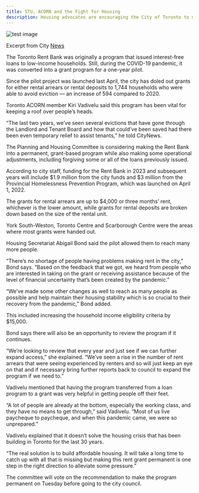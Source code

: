 ```yaml
---
title: STU, ACORN and the Fight for Housing
description: Housing advocates are encouraging the City of Toronto to make a rent grant program that helps those who are facing eviction permanent
---
```


![test image](../../img/stu-acorn.png)

Excerpt from City [News](https://toronto.citynews.ca/2022/05/30/rent-grant-program-toronto/)

The Toronto Rent Bank was originally a program that issued interest-free loans to low-income households. Still, during the COVID-19 pandemic, it was converted into a grant program for a one-year pilot.

Since the pilot project was launched last April, the city has doled out grants for either rental arrears or rental deposits to 1,744 households who were able to avoid eviction — an increase of 594 compared to 2020.

Toronto ACORN member Kiri Vadivelu said this program has been vital for keeping a roof over people’s heads.

“The last two years, we’ve seen several evictions that have gone through the Landlord and Tenant Board and how that could’ve been saved had there been even temporary relief to assist tenants,” he told CityNews.

The Planning and Housing Committee is considering making the Rent Bank into a permanent, grant-based program while also making some operational adjustments, including forgiving some or all of the loans previously issued.

According to city staff, funding for the Rent Bank in 2023 and subsequent years will include $1.9 million from the city funds and $3 million from the Provincial Homelessness Prevention Program, which was launched on April 1, 2022.

The grants for rental arrears are up to $4,000 or three months’ rent, whichever is the lower amount, while grants for rental deposits are broken down based on the size of the rental unit.

York South-Weston, Toronto Centre and Scarborough Centre were the areas where most grants were handed out.

Housing Secretariat Abigail Bond said the pilot allowed them to reach many more people.

“There’s no shortage of people having problems making rent in the city,” Bond says. “Based on the feedback that we got, we heard from people who are interested in taking on the grant or receiving assistance because of the level of financial uncertainty that’s been created by the pandemic.”

“We’ve made some other changes as well to reach as many people as possible and help maintain their housing stability which is so crucial to their recovery from the pandemic,” Bond added.

This included increasing the household income eligibility criteria by $15,000.

Bond says there will also be an opportunity to review the program if it continues.

“We’re looking to review that every year and just see if we can further expand access,” she explained. “We’ve seen a rise in the number of rent arrears that were seeing experienced by renters and so will just keep an eye on that and if necessary bring further reports back to council to expand the program if we need to.”

Vadivelu mentioned that having the program transferred from a loan program to a grant was very helpful in getting people off their feet.

“A lot of people are already at the bottom, especially the working class, and they have no means to get through,” said Vadivelu. “Most of us live paycheque to paycheque, and when this pandemic came, we were so unprepared.”

Vadivelu explained that it doesn’t solve the housing crisis that has been building in Toronto for the last 30 years.

“The real solution is to build affordable housing. It will take a long time to catch up with all that is missing but making this rent grant permanent is one step in the right direction to alleviate some pressure.”

The committee will vote on the recommendation to make the program permanent on Tuesday before going to the city council.
